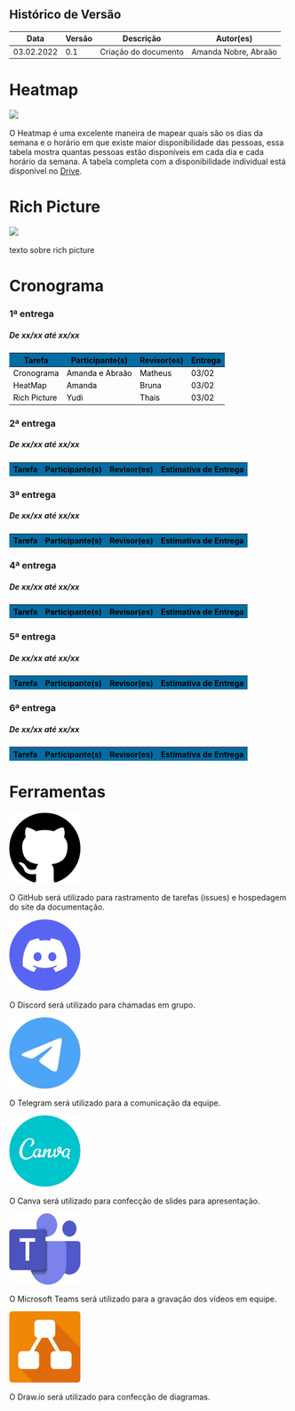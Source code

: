 ## Histórico de Versão

<table class="table table-striped border">
    <thead>
        <th>Data</th> 
        <th>Versão </th> 
        <th>Descrição</th> 
        <th>Autor(es)</th>
    </thead>
    <tbody>
        <tr>
            <td> 03.02.2022 </td>
            <td>  0.1   </td>
            <td> Criação do documento </td>
            <td> Amanda Nobre, Abraão  </td>
        </tr>
    </tbody>
</table>

# Heatmap

<img src="./img/heatmap.jpg">
<p>O Heatmap é uma excelente maneira de mapear quais são os dias da semana e o horário em que
    existe maior disponibilidade das pessoas, essa tabela mostra quantas pessoas estão disponíveis
    em cada dia e cada horário da semana. A tabela completa com a disponibilidade individual
    está disponível no
    <a href="link"> Drive</a>.
</p>

# Rich Picture

<img src="./img/heatmap.jpg">
<p> texto sobre rich picture
</p>

# Cronograma

### 1ª entrega
##### **De xx/xx até xx/xx**

<table class="table table-striped border" style="color:black;">
    <thead style="background-color: #036ca3;">
        <th>Tarefa</th>
        <th>Participante(s)</th>
        <th>Revisor(es)</th>
        <th>Entrega</th>
    </thead>
    <tbody>
        <tr>
            <td>Cronograma</td>
            <td>Amanda e Abraão</td>
            <td>Matheus</td>
            <td>03/02</td>
        </tr>
        <tr>
            <td>HeatMap</td>
            <td>Amanda</td>
            <td>Bruna</td>
            <td>03/02</td>
        </tr>
        <tr>
            <td>Rich Picture</td>
            <td>Yudi</td>
            <td>Thais</td>
            <td>03/02</td>
        </tr>
    </tbody>
</table>

### 2ª entrega
##### **De xx/xx até xx/xx**

<table class="table table-striped border" style="color:black;">
    <thead style="background-color: #036ca3;">
        <th>Tarefa</th>
        <th>Participante(s)</th>
        <th>Revisor(es)</th>
        <th>Estimativa de Entrega</th>
    </thead>
    <tbody>
    </tbody>
</table>

### 3ª entrega
##### **De xx/xx até xx/xx**

<table class="table table-striped border" style="color:black;">
    <thead style="background-color: #036ca3;">
        <th>Tarefa</th>
        <th>Participante(s)</th>
        <th>Revisor(es)</th>
        <th>Estimativa de Entrega</th>
    </thead>
    <tbody>
    </tbody>
</table>

### 4ª entrega
##### **De xx/xx até xx/xx**

<table class="table table-striped border" style="color:black;">
    <thead style="background-color: #036ca3;">
        <th>Tarefa</th>
        <th>Participante(s)</th>
        <th>Revisor(es)</th>
        <th>Estimativa de Entrega</th>
    </thead>
    <tbody>
    </tbody>
</table>

### 5ª entrega
##### **De xx/xx até xx/xx**

<table class="table table-striped border" style="color:black;">
    <thead style="background-color: #036ca3;">
        <th>Tarefa</th>
        <th>Participante(s)</th>
        <th>Revisor(es)</th>
        <th>Estimativa de Entrega</th>
    </thead>
    <tbody>
    </tbody>
</table>

### 6ª entrega
##### **De xx/xx até xx/xx**

<table class="table table-striped border" style="color:black;">
    <thead style="background-color: #036ca3;">
        <th>Tarefa</th>
        <th>Participante(s)</th>
        <th>Revisor(es)</th>
        <th>Estimativa de Entrega</th>
    </thead>
    <tbody>
    </tbody>
</table>

# Ferramentas

<div class="container text-justify">
	<div class="row">
		<div class="col">
			<img width="128" height="128" src="./img/github.png">
			<p>O GitHub será utilizado para rastramento de tarefas (issues) e hospedagem do site da documentação.</p>
		</div>
		<div class="col">
			<img width="128" height="128" src="./img/discord.png">
			<p>O Discord será utilizado para chamadas em grupo.</p>
		</div>
		<div class="col">
			<img width="128" height="128" src="./img/telegram.png">
			<p>O Telegram será utilizado para a comunicação da equipe.</p>
		</div>
	</div>
	<div class="row">
		<div class="col">
			<img width="128" height="128" src="./img/canva.png">
			<p>O Canva será utilizado para confecção de slides para apresentação.</p>
			</div>
        <div class="col">
            <img width="128" height="128" src="./img/teams.png">
            <p>O Microsoft Teams será utilizado para a gravação dos vídeos em equipe.</p>
        </div>
        <div class="col">
            <img width="128" height="128" src="./img/drawio.png">
            <p>O Draw.io será utilizado para confecção de diagramas.</p>
        </div>
	</div>
</div>